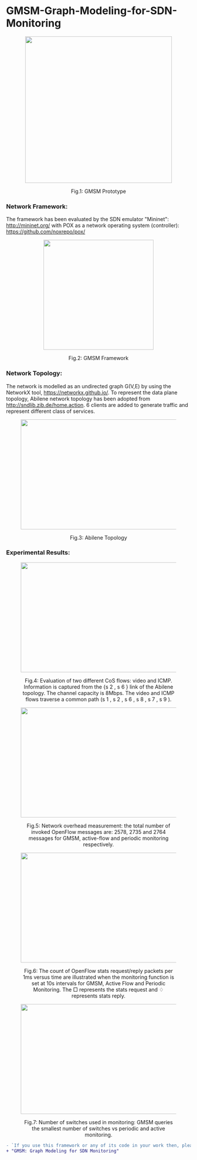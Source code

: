 # GMSM-Graph-Modeling-for-SDN-Monitoring

<div class="container">
  <div class="subcontainer">
    <figure>
      <p align="center">
      <img  src="https://user-images.githubusercontent.com/12594727/170258380-fcb0a9ad-43ce-4458-bb1a-4cec222107ed.png" width="400" height="400"/>
      <figcaption><p align="center">Fig.1: GMSM Prototype</figcaption>
    </figure>
  </div>
</div>

 ### Network Framework:
The framework has been evaluated by the SDN emulator "Mininet": http://mininet.org/ with POX as a network operating system
(controller): https://github.com/noxrepo/pox/ 

<div class="container">
  <div class="subcontainer">
    <figure>
      <p align="center">
      <img  src="https://user-images.githubusercontent.com/12594727/170259341-ca574068-90b1-4b2b-967a-2401b4fc3257.png" width="300" height="300"/>
      <figcaption><p align="center">Fig.2: GMSM Framework</figcaption>
    </figure>
  </div>
</div>


### Network Topology: 
The network is modelled as an undirected graph G(V,E) by using the NetworkX tool, https://networkx.github.io/. To represent the data plane topology, Abilene network topology has been adopted from http://sndlib.zib.de/home.action. 6 clients are added to generate traffic and represent different class of services.

<div class="container">
  <div class="subcontainer">
    <figure>
      <p align="center">
      <img  src="https://user-images.githubusercontent.com/12594727/170260825-11c04c02-0f44-48b2-b4d2-5e04460dd57e.png" width="500" height="300"/>
      <figcaption><p align="center">Fig.3: Abilene Topology</figcaption>
    </figure>
  </div>
</div>


### Experimental Results: 

<div class="container">
  <div class="subcontainer">
    <figure>
      <p align="center">
      <img  src="https://user-images.githubusercontent.com/12594727/183019823-c55f98c8-29d6-4311-a864-c91af3eb4db1.png" width="500" height="300"/>
      <figcaption><p align="center">Fig.4: Evaluation of two different CoS flows: video and ICMP.
Information is captured from the {s 2 , s 6 } link of the Abilene topology. The channel capacity is 8Mbps. The video and ICMP flows traverse a common path (s 1 , s 2 , s 6 , s 8 , s 7 , s 9 ).</figcaption>
    </figure>
  </div>
</div>


<div class="container">
  <div class="subcontainer">
    <figure>
      <p align="center">
      <img  src="https://user-images.githubusercontent.com/12594727/183020486-2997b944-d934-4ae2-abd6-ba8c20a8627b.png" width="500" height="300"/>
      <figcaption><p align="center">Fig.5: Network overhead measurement: the total number of
invoked OpenFlow messages are: 2578, 2735 and 2764 messages for
GMSM, active-flow and periodic monitoring respectively.</figcaption>
    </figure>
  </div>
</div>


<div class="container">
  <div class="subcontainer">
    <figure>
      <p align="center">
      <img  src="https://user-images.githubusercontent.com/12594727/183020796-b388605c-2394-4639-ad0a-3682ff4f5e2e.png" width="500" height="300"/>
      <figcaption><p align="center">Fig.6: The count of OpenFlow stats request/reply packets per 1ms
versus time are illustrated when the monitoring function is set at 10s
intervals for GMSM, Active Flow and Periodic Monitoring. The □
represents the stats request and ♢ represents stats reply.</figcaption>
    </figure>
  </div>
</div>


<div class="container">
  <div class="subcontainer">
    <figure>
      <p align="center">
      <img  src="https://user-images.githubusercontent.com/12594727/183021021-2c7d993f-b972-48c6-a82f-9e33cc96a6ca.png" width="500" height="300"/>
      <figcaption><p align="center">Fig.7: Number of switches used in monitoring: GMSM queries
the smallest number of switches vs periodic and active monitoring.</figcaption>
    </figure>
  </div>
</div>


```diff
- `If you use this framework or any of its code in your work then, please cite the following publication:
+ "GMSM: Graph Modeling for SDN Monitoring"
``` 
